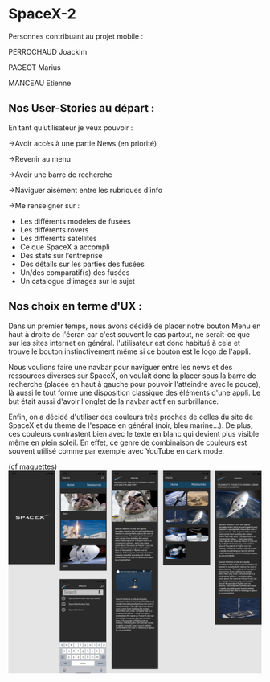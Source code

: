 # SpaceX-2

Personnes contribuant au projet mobile :

PERROCHAUD Joackim

PAGEOT Marius

MANCEAU Etienne

## Nos User-Stories au départ : 

En tant qu’utilisateur je veux pouvoir :

->Avoir accès à une partie News (en priorité)

->Revenir au menu

->Avoir une barre de recherche

->Naviguer aisément entre les rubriques d’info

->Me renseigner sur :
-	Les différents modèles de fusées
-	Les différents rovers
-	Les différents satellites
-	Ce que SpaceX a accompli
-	Des stats sur l’entreprise
-	Des détails sur les parties des fusées
-	Un/des comparatif(s) des fusées
-	Un catalogue d’images sur le sujet 

## Nos choix en terme d'UX : 

Dans un premier temps, nous avons décidé de placer notre bouton Menu en haut à droite de l'écran car c'est souvent le cas partout, ne serait-ce que sur les sites internet en général. l'utilisateur est donc habitué à cela et trouve le bouton instinctivement même si ce bouton est le logo de l'appli.

Nous voulions faire une navbar pour naviguer entre les news et des ressources diverses sur SpaceX, on voulait donc la placer sous la barre de recherche (placée en haut à gauche pour pouvoir l'atteindre avec le pouce), là aussi le tout forme une disposition classique des éléments d'une appli.
Le but était aussi d'avoir l'onglet de la navbar actif en surbrillance.

Enfin, on a décidé d'utiliser des couleurs très proches de celles du site de SpaceX et du thème de l'espace en général (noir, bleu marine...). De plus, ces couleurs contrastent bien avec le texte en blanc qui devient plus visible même en plein soleil.
En effet, ce genre de combinaison de couleurs est souvent utilisé comme par exemple avec YouTube en dark mode.

(cf maquettes)
![alt text](maquette.png)




















































































